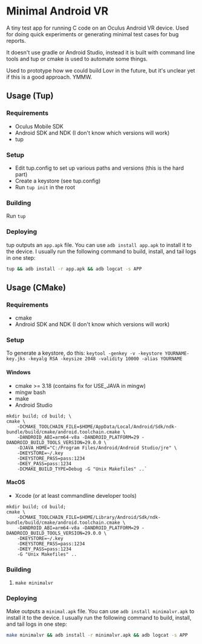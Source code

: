 Minimal Android VR
===

A tiny test app for running C code on an Oculus Android VR device.  Used for doing quick experiments
or generating minimal test cases for bug reports.

It doesn't use gradle or Android Studio, instead it is built with command line tools and tup or cmake 
is used to automate some things.

Used to prototype how we could build Lovr in the future, but it's unclear yet if this is a good
approach. YMMW.

Usage (Tup)
---

### Requirements

- Oculus Mobile SDK
- Android SDK and NDK (I don't know which versions will work)
- tup

### Setup

- Edit tup.config to set up various paths and versions (this is the hard part)
- Create a keystore (see tup.config)
- Run `tup init` in the root

### Building

Run `tup`

### Deploying

tup outputs an `app.apk` file.  You can use `adb install app.apk` to install it to the device.  I
usually run the following command to build, install, and tail logs in one step:

```sh
tup && adb install -r app.apk && adb logcat -s APP
```

Usage (CMake)
----

### Requirements

- cmake
- Android SDK and NDK (I don't know which versions will work)

### Setup

To generate a keystore, do this:
`keytool -genkey -v -keystore YOURNAME-key.jks -keyalg RSA -keysize 2048 -validity 10000 -alias YOURNAME`


#### Windows

- cmake >= 3.18 (contains fix for USE_JAVA in mingw)
- mingw bash
- make
- Android Studio

```
mkdir build; cd build; \
cmake \
    -DCMAKE_TOOLCHAIN_FILE=$HOME/AppData/Local/Android/Sdk/ndk-bundle/build/cmake/android.toolchain.cmake \
    -DANDROID_ABI=arm64-v8a -DANDROID_PLATFORM=29 -DANDROID_BUILD_TOOLS_VERSION=29.0.0 \
    -DJAVA_HOME="C:/Program Files/Android/Android Studio/jre" \
    -DKEYSTORE=~/.key
    -DKEYSTORE_PASS=pass:1234
    -DKEY_PASS=pass:1234
    -DCMAKE_BUILD_TYPE=Debug -G "Unix Makefiles" ..`
```

#### MacOS

- Xcode (or at least commandline developer tools)

```
mkdir build; cd build; 
cmake \
    -DCMAKE_TOOLCHAIN_FILE=$HOME/Library/Android/Sdk/ndk-bundle/build/cmake/android.toolchain.cmake \
    -DANDROID_ABI=arm64-v8a -DANDROID_PLATFORM=29 -DANDROID_BUILD_TOOLS_VERSION=29.0.0 \
    -DKEYSTORE=~/.key
    -DKEYSTORE_PASS=pass:1234
    -DKEY_PASS=pass:1234
    -G "Unix Makefiles" ..
```

### Building

1. `make minimalvr`

### Deploying

Make outputs a `minimal.apk` file.  You can use `adb install minimalvr.apk` to install it to the device.  I
usually run the following command to build, install, and tail logs in one step:

```sh
make minimalvr && adb install -r minimalvr.apk && adb logcat -s APP
```